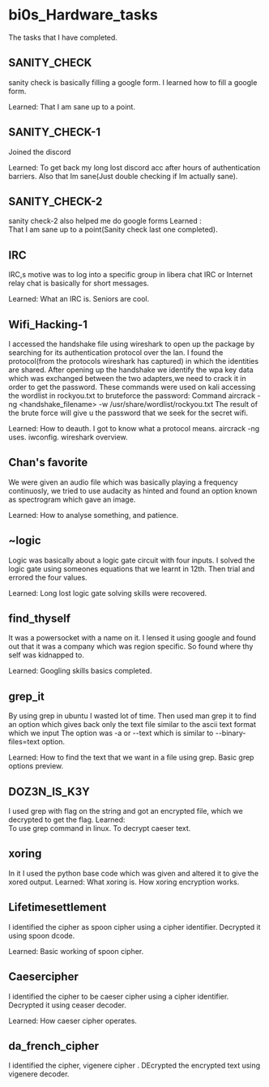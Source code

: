# bi0s_Hardware_tasks
The tasks that I have completed.

## SANITY_CHECK
sanity check is basically filling a google form.
I learned how to fill a google form.

Learned: 
        That I am sane up to a point.

## SANITY_CHECK-1
 Joined the discord
 
 Learned: 
         To get back my long lost discord acc after hours of authentication barriers.
         Also that Im sane(Just double checking if Im actually sane).
 

## SANITY_CHECK-2
sanity check-2 also helped me do google forms
Learned :  
         That I am sane up to a point(Sanity check last one completed).

## IRC
IRC,s motive was to log into a specific group in libera chat
IRC or Internet relay chat is basically for short messages.

Learned: What an IRC is.
         Seniors are cool.

## Wifi_Hacking-1
   I accessed the handshake file using wireshark to open up the package by searching for its authentication protocol over the lan.
   I found the protocol(from the protocols wireshark has captured) in which the identities are shared.
   After opening up the handshake we identify the wpa key data which was exchanged between the two adapters,we need to crack it in order to get the          password.
   These commands were used on kali accessing the wordlist in rockyou.txt to bruteforce the password:
      Command aircrack -ng <handshake_filename> -w /usr/share/wordlist/rockyou.txt
      The result of the brute force will give u the password that we seek for the secret wifi.
      
   Learned: 
          How to deauth.
          I got to know what a protocol means.
          aircrack -ng uses.
          iwconfig.
          wireshark overview.
          
    
## Chan's favorite
   We were given an audio file which was basically playing a frequency continuosly,
   we tried to use audacity as hinted and found an option known as spectrogram which gave an image.
   
   Learned:
          How to analyse something, and patience.
   
 ## ~logic
   Logic was basically about a logic gate circuit with four inputs.
   I solved the logic gate using someones equations that we learnt in 12th.
   Then trial and errored the four values.
   
   Learned: 
          Long lost logic gate solving skills were recovered.
  
 ## find_thyself
   It was a powersocket with a name on it.
   I lensed it using google and found out that it was a company which was region specific.
   So found where thy self was kidnapped to.
   
   Learned:
           Googling skills basics completed.
 
## grep_it
   By  using grep in ubuntu I wasted lot of time.
   Then used man grep it to find an option which gives back only the text file similar to the ascii text format which we input
   The option was -a or --text which is similar to --binary-files=text option.
   
   Learned:
          How to find the text that we want in a file using grep.
          Basic grep options preview.
   
## DOZ3N_IS_K3Y
   I used grep with flag on the string and got an encrypted file, which we decrypted to get the flag.
    Learned:  
            To use grep command in linux.
            To decrypt caeser text.
   
## xoring
   In it I used the python base code which was given and altered it to give the xored output.
   Learned:
         What xoring is.
         How xoring encryption works.
              
## Lifetimesettlement
   I identified the cipher as spoon cipher using a cipher identifier.
   Decrypted it using spoon dcode.
   
   Learned:
     Basic working of spoon cipher.
   
## Caesercipher
  I identified the cipher to be caeser cipher using a cipher identifier.
  Decrypted it using ceaser decoder.
 
 Learned: How caeser cipher operates.
 
## da_french_cipher

  I identified the cipher, vigenere cipher .
  DEcrypted the encrypted text using vigenere decoder.
  
  
 
   
   
   
   
   





